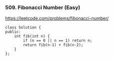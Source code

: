 ### 509. Fibonacci Number (Easy)

https://leetcode.com/problems/fibonacci-number/

```
class Solution {
public:
    int fib(int n) {
        if (n == 0 || n == 1) return n;
        return fib(n-1) + fib(n-2);
    }
};
```

